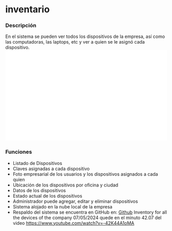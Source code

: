 # inventario

### Descripción

En el sistema se pueden ver todos los dispositivos de la empresa, así como las computadoras, las laptops, etc y ver a quien se le asignó cada dispositivo.
![Avril Assistance](/logo.png)

### Funciones

- Listado de Dispositivos
- Claves asignadas a cada dispositivo
- Foto empresarial de los usuarios y los dispositivos asignados a cada quien
- Ubicación de los dispositivos por oficina y ciudad
- Datos de los dispositivos
- Estado actual de los dispositivos
- Administrador puede agregar, editar y eliminar dispositivos
- Sistema alojado en la nube local de la empresa
- Respaldo del sistema se encuentra en GitHub en: [Github](https://github.com/gustavo-avril/inventario)
  Inventory for all the devices of the company
  07/05/2024 quede en el minuto 42.07 del video
  https://www.youtube.com/watch?v=-42K44A1oMA
